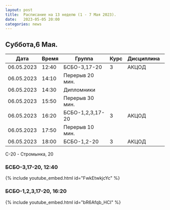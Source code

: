 ```yaml
---
layout: post
title:  Расписание на 13 неделю (1 - 7 Мая 2023).
date:   2023-05-05 20:00
categories: news
---
```


## Суббота,6 Мая.

| Дата          | Время   | Группа               | Курс | Дисциплина  | Аудитория  | Материалы |
| ------------- | ------- | -------------------- | ---- | ----------- | ---------- | --------- |
|06.05.2023     |12:40    |БСБО-3,17-20          |3     |АКЦОД        |[Webinar](https://online-edu.mirea.ru/)|           |
|06.05.2023     |14:10    |Перерыв 20 мин.       |      |             |            |           |
|06.05.2023     |14:30    |Дипломники            |      |             |     (А-182)|           |
|06.05.2023     |15:50    |Перерыв 30 мин.       |      |             |            |           |
|06.05.2023     |16:20    |БСБО-1,2,3,17-20      |3     |АКЦОД        |[Webinar](https://online-edu.mirea.ru/)|           |
|06.05.2023     |17:50    |Перерыв 10 мин.       |      |             |            |           |
|06.05.2023     |18:00    |БСБО-1,2-20           |3     |АКЦОД        |[Webinar](https://online-edu.mirea.ru/)|           |

C-20 - Стромынка, 20

### БСБО-3,17-20,  12:40
{% include youtube_embed.html id="FwkEtwkjcYc" %}

### БСБО-1,2,3,17-20,  16:20
{% include youtube_embed.html id="bR6Afqb_HCI" %}
